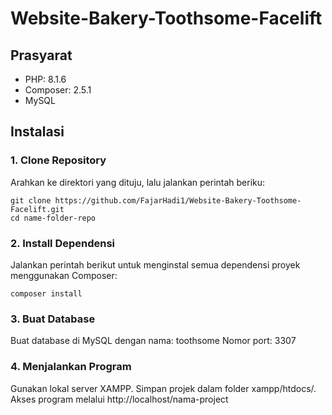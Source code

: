 ﻿# Website-Bakery-Toothsome-Facelift

## Prasyarat

- PHP: 8.1.6
- Composer: 2.5.1
- MySQL

## Instalasi

### 1. Clone Repository
Arahkan ke direktori yang dituju, lalu jalankan perintah beriku:
```
git clone https://github.com/FajarHadi1/Website-Bakery-Toothsome-Facelift.git
cd name-folder-repo
```

### 2. Install Dependensi
Jalankan perintah berikut untuk menginstal semua dependensi proyek menggunakan Composer:
``` 
composer install
```

### 3. Buat Database
Buat database di MySQL dengan nama: toothsome
Nomor port: 3307

### 4. Menjalankan Program
Gunakan lokal server XAMPP. Simpan projek dalam folder xampp/htdocs/.
Akses program melalui http://localhost/nama-project
